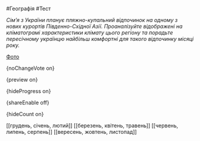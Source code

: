#Географія #Тест

*Сім’я з України планує пляжно-купальний відпочинок на одному з нових  курортів Південно-Східної Азії. Проаналізуйте відображені на  кліматограмі характеристики клімату цього регіону та порадьте  пересічному українцю найбільш комфортні для такого відпочинку місяці  року.*

[Фото](https://zno.osvita.ua//doc/images/znotest/25/2541/41_1.jpg)

{noChangeVote on}

{preview on}

{hideProgress on}

{shareEnable off}

{hideCount on}

[[грудень, січень, лютий]]
[[березень, квітень, травень]]
[[червень, липень, серпень]]
[[вересень, жовтень, листопад]]
